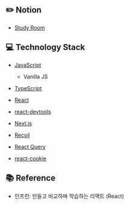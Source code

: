 ## :pencil2: Notion 
+ [Study Room](https://violet-lilac.notion.site/React-4da55446b938499a934394fbeb505f35)

## :computer: Technology Stack
+ [JavaScript](https://developer.mozilla.org/ko/docs/Web/JavaScript)
  + Vanilla JS 
+ [TypeScript](https://www.typescriptlang.org/)

+ [React](https://reactjs.org/)
+ [react-devtools](https://www.npmjs.com/package/react-devtools)
+ [Next.js](https://nextjs.org/)

+ [Recoil](https://recoiljs.org/)
+ [React Query](https://react-query-v3.tanstack.com/)
+ [react-cookie](https://github.com/reactivestack/cookies)

## :books: Reference
+ 인프런: 만들고 비교하며 학습하는 리액트 (React)
